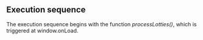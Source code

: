 ## Execution sequence

The execution sequence begins with the function *processLotties()*, which is triggered at window.onLoad.